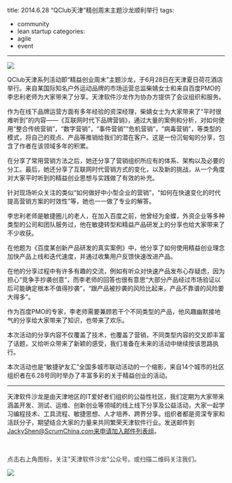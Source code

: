 title: 2014.6.28  “QClub天津”精创周末主题沙龙顺利举行
tags:
  - community
  - lean startup
categories:
  - agile
  - event
---

![](http://mmbiz.qpic.cn/mmbiz/C5RITENxPNDYp7Hsh2HzasDibfwB5xkrbuUJVTJT7RCvSzb1iaK0HicY2LA106iawoIhYq6dNd8yzpRYWPPaHuicGyg/0)

QClub天津系列活动即“精益创业周末”主题沙龙，于6月28日在天津夏日荷花酒店举行。来自某国际知名户外运动品牌的市场运营总监柴婧女士和来自百度PMO的李忠利老师为大家带来了分享。天津软件沙龙作为协办方提供了会议组织和服务。

<!--more-->

作为在线下品牌运营方面有多年经验的资深经理，柴婧女士为大家带来了“平时很难听到”的内容——《互联网时代下品牌营销》，通过大量的案例和分析，对如何使用“整合传统营销”，“数字营销”，“事件营销”“危机营销”，“病毒营销”，等类型的模式，将自己的观点、产品等推销给我们的潜在客户。这是一份沉甸甸的分享，包含了作者在该领域多年的积累。

在分享了常用营销方法之后，她还分享了营销组织所应有的体系、架构以及必要的分工。最后，她还分享了互联网时代营销方式的变化，以及新的挑战，从一个角度对大家平时听到的精益创业思想与实践做了有效的补充。

针对现场听众关注的类似“如何做好中小型企业的营销”，“如何在快速变化的时代提高营销方案的时效性”等，她也一一做了专业的解答。

李忠利老师是敏捷圈儿的老人，在加入百度之前，他曾经为金蝶，外资企业等多种类型的公司和团队服务过，他在敏捷转型和精益产品研发上的分享也给大家带来了不少收获。

在他题为《百度某创新产品研发的真实案例》中，他分享了如何使用精益创业理念加快产品上线和迭代速度，并通过收集用户反馈快速改进产品。

在他的分享过程中有许多有趣的交流，例如有听众对快速产品发布心存疑虑，因为担心“竞争手抄袭创意”，而李老师的回答也很有意思“大部分产品经过市场验证以后可能确定根本不值得抄袭”，“跟产品被抄袭的风险比起来，产品不靠谱的风险要大得多”。

作为百度PMO的专家，李老师需要兼顾若干个不同类型的产品，他风趣幽默接地气的分享给大家带来了知识，也带来了欢乐。

本次活动的分享内容不仅覆盖了技术，也覆盖了营销，不同类型内容的交叉即丰富了话题，又给听众带来了新颖的感受，我们准备在未来的活动中继续按该思路执行。

本次活动也是“敏捷驴友汇”全国多城市联动活动的一个缩影，来自14个城市的社区组织者在6.28号同时举办了丰富多彩的关于精益创业的活动。

--------------------------

天津软件沙龙是由天津地区的IT爱好者们组织的公益性社区，我们定期为大家带来涵盖开发、测试、运维、创新创业等领域的线上线下分享及公益活动，大家一起学习编程技术、工具流程、敏捷思想、人才培养、跨界分享。组织者都是资深专家和活跃分子，期望结合大家的力量来共同繁荣天津软件行业。发送邮件到 JackyShen@ScrumChina.com来申请加入邮件列表组。

<span style="color: #333333;"> </span>

<span style="color: #333333;">点击右上角图标，关注"天津软件沙龙"公众号。或扫描二维码关注我们。</span>

![](http://mmbiz.qpic.cn/mmbiz/C5RITENxPNA9tPa9uPO5icYpnmrAMHma8I5GnQlGicKlicfNRbgibpeHfHHez4AT7GiceCr4EVMXibyC21JfSGYFEKNg/0)